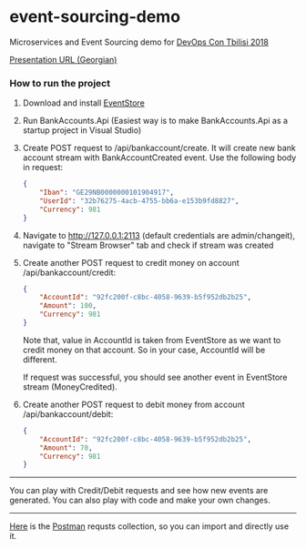 # event-sourcing-demo
Microservices and Event Sourcing demo for [DevOps Con Tbilisi 2018](http://devopsgeorgia.ge/doct18/en/)

[Presentation URL (Georgian)](https://docs.google.com/presentation/d/1CpJcSGk7ixKKXj38ocAkMugdbueDvjzWZoeTqHg-NKE/)

### How to run the project

1. Download and install [EventStore](https://eventstore.org/)
2. Run BankAccounts.Api (Easiest way is to make BankAccounts.Api as a startup project in Visual Studio)
3. Create POST request to /api/bankaccount/create. It will create new bank account stream with BankAccountCreated event. Use the following body in request:
	```json
	{
		"Iban": "GE29NB0000000101904917",
		"UserId": "32b76275-4acb-4755-bb6a-e153b9fd8827",
		"Currency": 981
	}
	```
4. Navigate to http://127.0.0.1:2113 (default credentials are admin/changeit), navigate to "Stream Browser" tab and check if stream was created
5. Create another POST request to credit money on account /api/bankaccount/credit:
	```json
	{
		"AccountId": "92fc200f-c8bc-4058-9639-b5f952db2b25",
		"Amount": 100,
		"Currency": 981
	}
	```
	Note that, value in AccountId is taken from EventStore as we want to credit money on that account. So in your case, AccountId will be different.

	If request was successful, you should see another event in EventStore stream (MoneyCredited).

6. Create another POST request to debit money from account /api/bankaccount/debit:
	```json
	{
		"AccountId": "92fc200f-c8bc-4058-9639-b5f952db2b25",
		"Amount": 70,
		"Currency": 981
	}
	``` 

----

You can play with Credit/Debit requests and see how new events are generated. You can also play with code and make your own changes.

----


[Here](https://github.com/vano-maisuradze/event-sourcing-demo/blob/master/Bank%20account.postman_collection.json) is the [Postman](https://www.getpostman.com/) requsts collection, so you can import and directly use it. 
